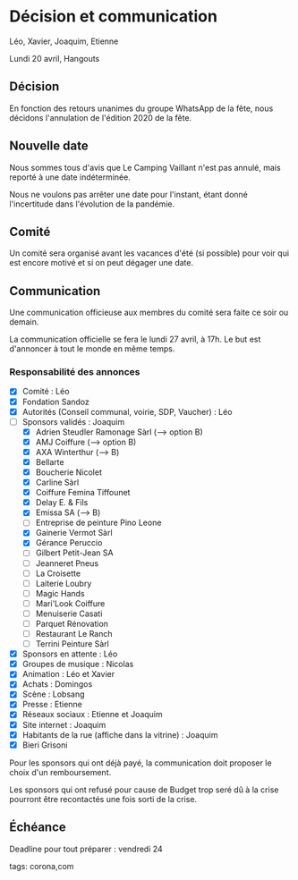 # Décision et communication

Léo, Xavier, Joaquim, Etienne

Lundi 20 avril, Hangouts

## Décision

En fonction des retours unanimes du groupe WhatsApp de la fête, nous décidons l'annulation de l'édition 2020 de la fête.

## Nouvelle date

Nous sommes tous d'avis que Le Camping Vaillant n'est pas annulé, mais reporté à une date indéterminée.

Nous ne voulons pas arrêter une date pour l'instant, étant donné l'incertitude dans l'évolution de la pandémie.

## Comité

Un comité sera organisé avant les vacances d'été (si possible) pour voir qui est encore motivé et si on peut dégager une date.

## Communication

Une communication officieuse aux membres du comité sera faite ce soir ou demain.

La communication officielle se fera le lundi 27 avril, à 17h. Le but est d'annoncer à tout le monde en même temps.

### Responsabilité des annonces

* [x] Comité : Léo
* [x] Fondation Sandoz
* [x] Autorités (Conseil communal, voirie, SDP, Vaucher) : Léo 
* [ ] Sponsors validés : Joaquim
  * [x] Adrien Steudler Ramonage Sàrl (--> option B)
  * [x] AMJ Coiffure (--> option B)
  * [x] AXA Winterthur (--> B)
  * [x] Bellarte
  * [x] Boucherie Nicolet
  * [x] Carline Sàrl
  * [x] Coiffure Femina Tiffounet
  * [x] Delay E. & Fils
  * [x] Emissa SA (--> B)
  * [ ] Entreprise de peinture Pino Leone
  * [x] Gainerie Vermot Sàrl
  * [x] Gérance Peruccio
  * [ ] Gilbert Petit-Jean SA
  * [ ] Jeanneret Pneus
  * [ ] La Croisette
  * [ ] Laiterie Loubry
  * [ ] Magic Hands
  * [ ] Mari'Look Coiffure
  * [ ] Menuiserie Casati
  * [ ] Parquet Rénovation
  * [ ] Restaurant Le Ranch
  * [ ] Terrini Peinture Sàrl
* [x] Sponsors en attente : Léo
* [x] Groupes de musique : Nicolas
* [x] Animation : Léo et Xavier
* [x] Achats : Domingos
* [x] Scène : Lobsang 
* [x] Presse : Etienne
* [x] Réseaux sociaux : Etienne et Joaquim
* [x] Site internet : Joaquim
* [x] Habitants de la rue (affiche dans la vitrine) : Joaquim 
* [x] Bieri Grisoni

Pour les sponsors qui ont déjà payé, la communication doit proposer le choix d'un remboursement.

Les sponsors qui ont refusé pour cause de Budget trop seré dû à la crise pourront être recontactés une fois sorti de la crise.

## Échéance

Deadline pour tout préparer : vendredi 24



tags: corona,com
